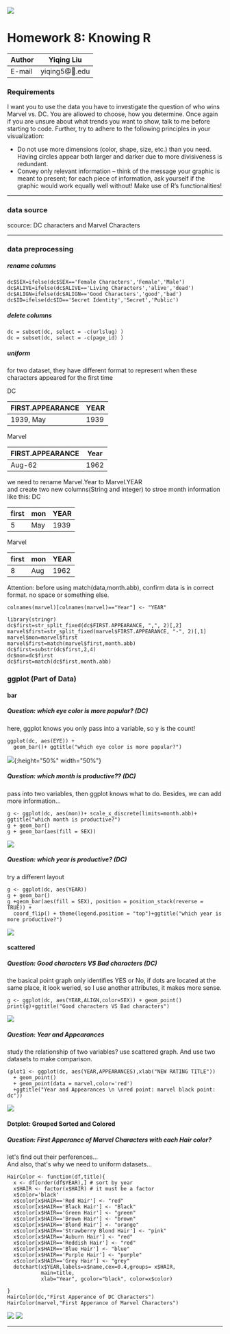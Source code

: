 ![](https://ws1.sinaimg.cn/large/006tNbRwly1fvh59oez3dj304t04uaap.jpg)
# Homework 8: Knowing R

|Author|Yiqing Liu|
|---|---
|E-mail|yiqing5@:corn:.edu

### Requirements

I want you to use the data you have to investigate the question of who wins Marvel vs. DC. You are allowed to choose, how you determine. Once again if you are unsure about what trends you want to show, talk to me before starting to code. Further, try to adhere to the following principles in your visualization:

- Do not use more dimensions (color, shape, size, etc.) than you need. Having circles appear both larger and darker due to more divisiveness is redundant.
- Convey only relevant information – think of the message your graphic is meant to present; for each piece of information, ask yourself if the graphic would work equally well without!
Make use of R’s functionalities!

****

### data source  
scource: DC characters and Marvel Characters [ ](https://github.com/inp2/UIUC-iSchool-DataViz/tree/master/fall2018/week09/data)  

****

### data preprocessing


##### rename columns
```
dc$SEX=ifelse(dc$SEX=='Female Characters','Female','Male')
dc$ALIVE=ifelse(dc$ALIVE=='Living Characters','alive','dead')
dc$ALIGN=ifelse(dc$ALIGN=='Good Characters','good','bad')
dc$ID=ifelse(dc$ID=='Secret Identity','Secret','Public')
```
##### delete columns
```
dc = subset(dc, select = -c(urlslug) )
dc = subset(dc, select = -c(page_id) )
```

##### uniform

for two dataset, they have different format to represent when these characters appeared for the first time  
  

DC

|FIRST.APPEARANCE|YEAR|
|---|---
|1939, May|1939|


Marvel 

|FIRST.APPEARANCE|Year|
|---|---
|Aug-62|1962|

we need to rename Marvel.Year to Marvel.YEAR  
and create two new columns(String and integer) to stroe month information  
like this: 
DC

|first|mon|YEAR|
|---|---|---
|5|May|1939|


Marvel

|first|mon|YEAR|
|---|---|---
|8|Aug|1962|

Attention: before using match(data,month.abb), confirm data is in correct format. no space or something else.
```
colnames(marvel)[colnames(marvel)=="Year"] <- "YEAR"

library(stringr)
dc$first=str_split_fixed(dc$FIRST.APPEARANCE, ",", 2)[,2]
marvel$first=str_split_fixed(marvel$FIRST.APPEARANCE, "-", 2)[,1]
marvel$mon=marvel$first
marvel$first=match(marvel$first,month.abb)
dc$first=substr(dc$first,2,4)
dc$mon=dc$first
dc$first=match(dc$first,month.abb)
```

### ggplot (Part of Data)
#### bar 
#####  Question: which eye color is more popular? (DC)
here, ggplot knows you only pass into a variable, so y is the count!

```
ggplot(dc, aes(EYE)) +
  geom_bar()+ ggtitle("which eye color is more popular?")
```
![](https://ws4.sinaimg.cn/large/006tNbRwly1fwk81r9nraj30zf19uq5t){:height="50%" width="50%"}


#####  Question: which month is productive?? (DC)
pass into two variables, then ggplot knows what to do. Besides, we can add more information...

```
g <- ggplot(dc, aes(mon))+ scale_x_discrete(limits=month.abb)+ ggtitle("which month is productive?")
g + geom_bar()
g + geom_bar(aes(fill = SEX))
```
![](https://ws2.sinaimg.cn/large/006tNbRwly1fwk8245wkkj30zf19uadi.jpg)  

#####  Question: which year is productive? (DC)
try a different layout

```
g <- ggplot(dc, aes(YEAR))
g + geom_bar()
g +geom_bar(aes(fill = SEX), position = position_stack(reverse = TRUE)) +
  coord_flip() + theme(legend.position = "top")+ggtitle("which year is more productive?")
```
![](https://ws4.sinaimg.cn/large/006tNbRwly1fwk827y5lsj30zf19u77l.jpg)  


#### scattered
#####  Question: Good characters VS Bad characters (DC)
the basical point graph only identifies YES or No, if dots are located at the same place, it look weried, so I use another attributes, it makes more sense.

```
g <- ggplot(dc, aes(YEAR,ALIGN,color=SEX)) + geom_point() 
print(g)+ggtitle("Good characters VS Bad characters")
```
![](https://ws3.sinaimg.cn/large/006tNbRwly1fwk82dzcjbj30zf19u42b.jpg) 

#####  Question: Year and Appearances
study the relationship of two variables? use scattered graph.  And use two datasets to make comparison.

```
(plot1 <- ggplot(dc, aes(YEAR,APPEARANCES),xlab("NEW RATING TITLE")) 
  + geom_point() 
  + geom_point(data = marvel,color='red')
  +ggtitle("Year and Appearances \n \nred point: marvel black point: dc"))
```
![](https://ws3.sinaimg.cn/large/006tNbRwly1fwk82kk334j30zf19u0yw.jpg) 

#### Dotplot: Grouped Sorted and Colored
#####  Question: First Apperance of Marvel Characters with each Hair color? 
let's find out their perferences...  
And also, that's why we need to uniform datasets...
```
HairColor <- function(df,title){
  x <- df[order(df$YEAR),] # sort by year
  x$HAIR <- factor(x$HAIR) # it must be a factor
  x$color='black'
  x$color[x$HAIR=='Red Hair'] <- "red"
  x$color[x$HAIR=='Black Hair'] <- "Black"
  x$color[x$HAIR=='Green Hair'] <- "green"	
  x$color[x$HAIR=='Brown Hair'] <- "brown"
  x$color[x$HAIR=='Blond Hair'] <- "orange"
  x$color[x$HAIR=='Strawberry Blond Hair'] <- "pink"
  x$color[x$HAIR=='Auburn Hair'] <- "red"
  x$color[x$HAIR=='Reddish Hair'] <- "red"
  x$color[x$HAIR=='Blue Hair'] <- "blue"
  x$color[x$HAIR=='Purple Hair'] <- "purple"
  x$color[x$HAIR=='Grey Hair'] <- "grey"
  dotchart(x$YEAR,labels=x$name,cex=0.4,groups= x$HAIR,
           main=title,
           xlab="Year", gcolor="black", color=x$color)

}
HairColor(dc,"First Apperance of DC Characters")
HairColor(marvel,"First Apperance of Marvel Characters") 
```
![](https://ws4.sinaimg.cn/large/006tNbRwly1fwk82zlc8oj30zf19u4qp.jpg)
![](https://ws4.sinaimg.cn/large/006tNbRwly1fwk82zlc8oj30zf19u4qp.jpg)

****

